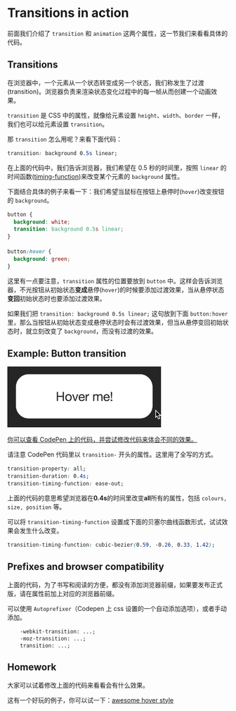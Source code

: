# Transitions in action

前面我们介绍了 `transition` 和 `animation` 这两个属性，这一节我们来看看具体的代码。

## Transitions

在浏览器中，一个元素从一个状态转变成另一个状态，我们称发生了过渡(transition)。浏览器负责来渲染状态变化过程中的每一帧从而创建一个动画效果。

`transition` 是 CSS 中的属性，就像给元素设置 `height`、`width`、`border` 一样，我们也可以给元素设置 `transition`。

那 `transition` 怎么用呢？来看下面代码：

```css
transition: background 0.5s linear;
```

在上面的代码中，我们告诉浏览器，我们希望在 0.5 秒的时间里，按照 `linear` 的时间函数([timing-function](https://developer.mozilla.org/zh-CN/docs/Web/CSS/timing-function))来改变某个元素的 `background` 属性。

下面结合具体的例子来看一下：我们希望当鼠标在按钮上悬停时(`hover`)改变按钮的 `background`。

```css
button {
  background: white;
  transition: background 0.5s linear;
}

button:hover {
  background: green;
}
```

这里有一点要注意，`transition` 属性的位置要放到 `button` 中。这样会告诉浏览器，不光按钮从初始状态**变成**悬停(`hover`)的时候要添加过渡效果，当从悬停状态**变回**初始状态时也要添加过渡效果。

如果我们把 `transition: background 0.5s linear;` 这句放到下面 `button:hover` 里，那么当按钮从初始状态变成悬停状态时会有过渡效果，但当从悬停变回初始状态时，就立刻改变了 `background`，而没有过渡的效果。

## Example: Button transition

![](images/button-min.gif)

[你可以查看 CodePen 上的代码，并尝试修改代码来体会不同的效果。](http://codepen.io/donovanh/pen/MYQdZd)

请注意 CodePen 代码里以 `transition-` 开头的属性。这里用了全写的方式。

```css
transition-property: all;
transition-duration: 0.4s;
transition-timing-function: ease-out;
```

上面的代码的意思希望浏览器在**0.4s**的时间里改变**all**所有的属性，包括 `colours, size, position` 等。

可以将 `transition-timing-function` 设置成下面的贝塞尔曲线函数形式，试试效果会发生什么改变。

```css
transition-timing-function: cubic-bezier(0.59, -0.26, 0.33, 1.42);
```

## Prefixes and browser compatibility

上面的代码，为了书写和阅读的方便，都没有添加浏览器前缀，如果要发布正式版，请在属性前加上对应的浏览器前缀。

可以使用 `Autoprefixer`（Codepen 上 css 设置的一个自动添加选项），或者手动添加。

```
    -webkit-transition: ...;
    -moz-transition: ...;
    transition: ...;
```

## Homework

大家可以试着修改上面的代码来看看会有什么效果。

这有一个好玩的例子，你可以试一下：[awesome hover style](http://codepen.io/nxtonic/pen/gbZNKJ)
